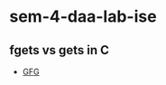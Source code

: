 # sem-4-daa-lab-ise


## fgets vs gets in C

 - [GFG](https://www.geeksforgeeks.org/fgets-gets-c-language/)

